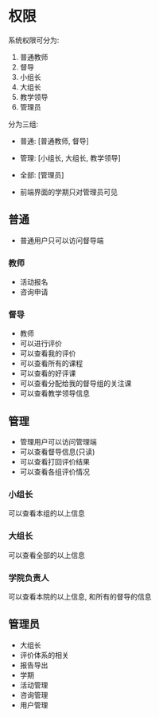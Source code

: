 # 权限

系统权限可分为:
1. 普通教师 
2. 督导
3. 小组长
4. 大组长
6. 教学领导
7. 管理员

分为三组:

* 普通: [普通教师, 督导]
* 管理: [小组长, 大组长, 教学领导]
* 全部: [管理员]

* 前端界面的学期只对管理员可见

## 普通
* 普通用户只可以访问督导端

### 教师
* 活动报名
* 咨询申请

### 督导
* 教师
* 可以进行评价
* 可以查看我的评价
* 可以查看所有的课程
* 可以查看的好评课
* 可以查看分配给我的督导组的关注课
* 可以查看教学领导信息

## 管理

* 管理用户可以访问管理端
* 可以查看督导信息(只读)
* 可以查看打回评价结果
* 可以查看各组评价情况

### 小组长

可以查看本组的以上信息

### 大组长

可以查看全部的以上信息

### 学院负责人

可以查看本院的以上信息, 和所有的督导的信息



## 管理员
* 大组长
* 评价体系的相关
* 报告导出
* 学期
* 活动管理
* 咨询管理
* 用户管理



